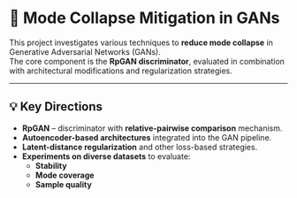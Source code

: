 # 🧪 Mode Collapse Mitigation in GANs

This project investigates various techniques to **reduce mode collapse** in Generative Adversarial Networks (GANs).  
The core component is the **RpGAN discriminator**, evaluated in combination with architectural modifications and regularization strategies.

---

## 💡 Key Directions

- **RpGAN** – discriminator with **relative-pairwise comparison** mechanism.
- **Autoencoder-based architectures** integrated into the GAN pipeline.
- **Latent-distance regularization** and other loss-based strategies.
- **Experiments on diverse datasets** to evaluate:
  - **Stability**
  - **Mode coverage**
  - **Sample quality**